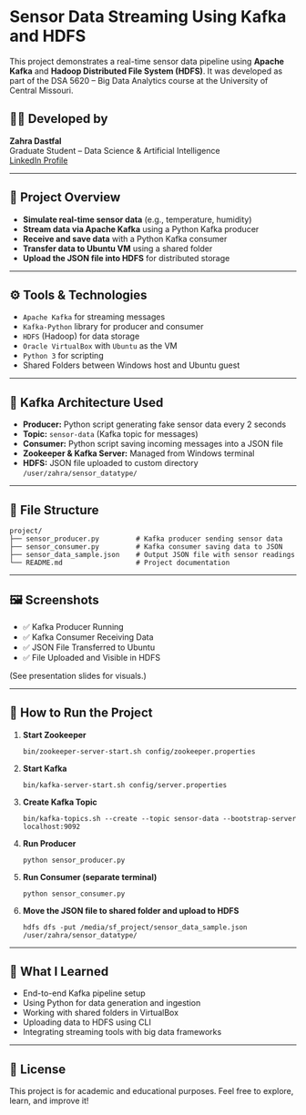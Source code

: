 
# Sensor Data Streaming Using Kafka and HDFS

This project demonstrates a real-time sensor data pipeline using **Apache Kafka** and **Hadoop Distributed File System (HDFS)**. It was developed as part of the DSA 5620 – Big Data Analytics course at the University of Central Missouri.

## 👩‍💻 Developed by
**Zahra Dastfal**  
Graduate Student – Data Science & Artificial Intelligence  
[LinkedIn Profile](https://www.linkedin.com/in/zahradastfal)

---

## 📌 Project Overview

- **Simulate real-time sensor data** (e.g., temperature, humidity)
- **Stream data via Apache Kafka** using a Python Kafka producer
- **Receive and save data** with a Python Kafka consumer
- **Transfer data to Ubuntu VM** using a shared folder
- **Upload the JSON file into HDFS** for distributed storage

---

## ⚙️ Tools & Technologies

- `Apache Kafka` for streaming messages
- `Kafka-Python` library for producer and consumer
- `HDFS` (Hadoop) for data storage
- `Oracle VirtualBox` with `Ubuntu` as the VM
- `Python 3` for scripting
- Shared Folders between Windows host and Ubuntu guest

---

## 🧱 Kafka Architecture Used

- **Producer:** Python script generating fake sensor data every 2 seconds
- **Topic:** `sensor-data` (Kafka topic for messages)
- **Consumer:** Python script saving incoming messages into a JSON file
- **Zookeeper & Kafka Server:** Managed from Windows terminal
- **HDFS:** JSON file uploaded to custom directory `/user/zahra/sensor_datatype/`

---

## 📂 File Structure

```
project/
├── sensor_producer.py         # Kafka producer sending sensor data
├── sensor_consumer.py         # Kafka consumer saving data to JSON
├── sensor_data_sample.json    # Output JSON file with sensor readings
└── README.md                  # Project documentation
```

---

## 🖼️ Screenshots

- ✅ Kafka Producer Running
- ✅ Kafka Consumer Receiving Data
- ✅ JSON File Transferred to Ubuntu
- ✅ File Uploaded and Visible in HDFS

(See presentation slides for visuals.)

---

## 🚀 How to Run the Project

1. **Start Zookeeper**
   ```
   bin/zookeeper-server-start.sh config/zookeeper.properties
   ```

2. **Start Kafka**
   ```
   bin/kafka-server-start.sh config/server.properties
   ```

3. **Create Kafka Topic**
   ```
   bin/kafka-topics.sh --create --topic sensor-data --bootstrap-server localhost:9092
   ```

4. **Run Producer**
   ```
   python sensor_producer.py
   ```

5. **Run Consumer (separate terminal)**
   ```
   python sensor_consumer.py
   ```

6. **Move the JSON file to shared folder and upload to HDFS**
   ```
   hdfs dfs -put /media/sf_project/sensor_data_sample.json /user/zahra/sensor_datatype/
   ```

---

## 📘 What I Learned

- End-to-end Kafka pipeline setup
- Using Python for data generation and ingestion
- Working with shared folders in VirtualBox
- Uploading data to HDFS using CLI
- Integrating streaming tools with big data frameworks

---

## 📣 License

This project is for academic and educational purposes. Feel free to explore, learn, and improve it!
